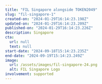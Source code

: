 ```yaml
---
title: "FIL Singapore alongside TOKEN2049"
slug: "fil-singapore-1"
created-on: "2024-01-29T16:14:23.198Z"
updated-on: "2024-01-29T16:14:23.209Z"
published-on: "2024-01-29T16:14:23.226Z"
description: Singapore
cta:
  url: null
  text: null
start-date: "2024-09-18T15:14:23.235Z"
end-date: "2024-09-19T15:14:23.249Z"
image:
  url: /assets/images/fil-singapore-24.png
  alt: FIL Singapore Logo
involvement: supported
---
```

